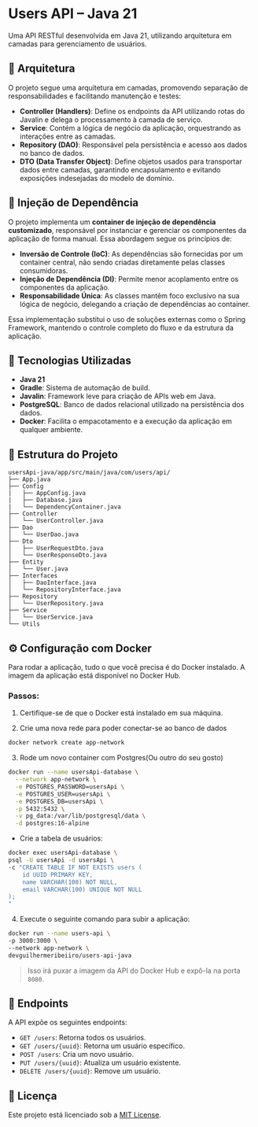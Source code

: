 # Users API – Java 21

Uma API RESTful desenvolvida em Java 21, utilizando arquitetura em camadas para gerenciamento de usuários.

## 🧱 Arquitetura

O projeto segue uma arquitetura em camadas, promovendo separação de responsabilidades e facilitando manutenção e testes:

- **Controller (Handlers)**: Define os endpoints da API utilizando rotas do Javalin e delega o processamento à camada de serviço.
- **Service**: Contém a lógica de negócio da aplicação, orquestrando as interações entre as camadas.
- **Repository (DAO)**: Responsável pela persistência e acesso aos dados no banco de dados.
- **DTO (Data Transfer Object)**: Define objetos usados para transportar dados entre camadas, garantindo encapsulamento e evitando exposições indesejadas do modelo de domínio.

## 💉 Injeção de Dependência

O projeto implementa um **container de injeção de dependência customizado**, responsável por instanciar e gerenciar os componentes da aplicação de forma manual. Essa abordagem segue os princípios de:

- **Inversão de Controle (IoC)**: As dependências são fornecidas por um container central, não sendo criadas diretamente pelas classes consumidoras.
- **Injeção de Dependência (DI)**: Permite menor acoplamento entre os componentes da aplicação.
- **Responsabilidade Única**: As classes mantêm foco exclusivo na sua lógica de negócio, delegando a criação de dependências ao container.

Essa implementação substitui o uso de soluções externas como o Spring Framework, mantendo o controle completo do fluxo e da estrutura da aplicação.

## 🚀 Tecnologias Utilizadas

- **Java 21**
- **Gradle**: Sistema de automação de build.
- **Javalin**: Framework leve para criação de APIs web em Java.
- **PostgreSQL**: Banco de dados relacional utilizado na persistência dos dados.
- **Docker**: Facilita o empacotamento e a execução da aplicação em qualquer ambiente.

## 📁 Estrutura do Projeto

```
usersApi-java/app/src/main/java/com/users/api/
├── App.java
├── Config
|   ├── AppConfig.java
|   ├── Database.java
|   └── DependencyContainer.java
├── Controller
│   └── UserController.java
├── Dao
│   └── UserDao.java
├── Dto
│   ├── UserRequestDto.java
│   └── UserResponseDto.java
├── Entity
│   └── User.java
├── Interfaces
│   ├── DaoInterface.java
│   └── RepositoryInterface.java
├── Repository
│   └── UserRepository.java
├── Service
│   └── UserService.java
└── Utils

```

## ⚙️ Configuração com Docker

Para rodar a aplicação, tudo o que você precisa é do Docker instalado. A imagem da aplicação está disponível no Docker Hub.

### Passos:

1. Certifique-se de que o Docker está instalado em sua máquina.

2. Crie uma nova rede para poder conectar-se ao banco de dados

```bash 
docker network create app-network
```

3. Rode um novo container com Postgres(Ou outro do seu gosto)
```bash
docker run --name usersApi-database \
  --network app-network \
  -e POSTGRES_PASSWORD=usersApi \
  -e POSTGRES_USER=usersApi \
  -e POSTGRES_DB=usersApi \
  -p 5432:5432 \
  -v pg_data:/var/lib/postgresql/data \
  -d postgres:16-alpine
```
- Crie a tabela de usuários:

```bash
docker exec usersApi-database \
psql -U usersApi -d usersApi \
-c "CREATE TABLE IF NOT EXISTS users (
    id UUID PRIMARY KEY,
    name VARCHAR(100) NOT NULL,
    email VARCHAR(100) UNIQUE NOT NULL
);
"

```

4. Execute o seguinte comando para subir a aplicação:

```bash
docker run --name users-api \
-p 3000:3000 \
--network app-network \
devguilhermeribeiiro/users-api-java
```

> Isso irá puxar a imagem da API do Docker Hub e expô-la na porta `8080`.

## 📌 Endpoints

A API expõe os seguintes endpoints:

- `GET /users`: Retorna todos os usuários.
- `GET /users/{uuid}`: Retorna um usuário específico.
- `POST /users`: Cria um novo usuário.
- `PUT /users/{uuid}`: Atualiza um usuário existente.
- `DELETE /users/{uuid}`: Remove um usuário.

## 📄 Licença

Este projeto está licenciado sob a [MIT License](LICENSE).